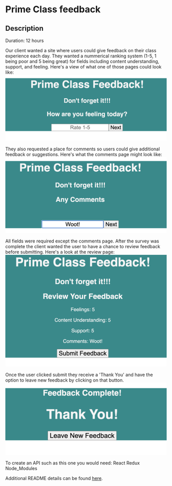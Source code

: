 # Prime Class feedback

## Description

Duration: 12 hours

Our client wanted a site where users could give feedback on their class experience each day. They wanted a nummerical ranking system (1-5, 1 being poor and 5 being great) for fields including content understanding, support, and feeling.
Here's a view of what one of those pages could look like:
![Feedback feeling](./wireframes/Feedback-feeling-wireframe.png)

They also requested a place for comments so users could give additional feedback or suggestions.
Here's what the comments page might look like:
![Feedback](./wireframes/Commentspage.png)

All fields were required except the comments page. After the survey was complete the client wanted the user to have a chance to review feedback before submitting.
Here's a look at the review page:
![Feedback](./wireframes/Reviewpage.png)

Once the user clicked submit they receive a 'Thank You' and have the option to leave new feedback by clicking on that button.
![Feedback](./wireframes/ThankYoupage.png)

To create an API such as this one you would need:
React
Redux
Node_Modules

Additional README details can be found [here](https://github.com/PrimeAcademy/readme-template/blob/master/README.md).
